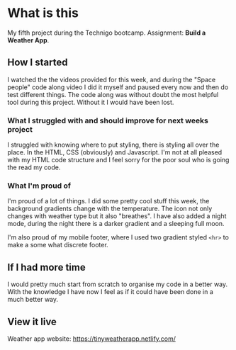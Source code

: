 # What is this

My fifth project during the Technigo bootcamp.
Assignment: **Build a Weather App**.

## How I started

I watched the the videos provided for this week, and during the "Space people" code along video I did it myself and paused every now and then do test different things. The code along was without doubt the most helpful tool during this project. Without it I would have been lost.

### What I struggled with and should improve for next weeks project

I struggled with knowing where to put styling, there is styling all over the place. In the HTML, CSS (obviously) and Javascript. I'm not at all pleased with my HTML code structure and I feel sorry for the poor soul who is going the read my code.

### What I'm proud of

I'm proud of a lot of things. I did some pretty cool stuff this week, the background gradients change with the temperature. The icon not only changes with weather type but it also "breathes". I have also added a night mode, during the night there is a darker gradient and a sleeping full moon.

I'm also proud of my mobile footer, where I used two gradient styled `<hr>` to make a some what discrete footer.

## If I had more time

I would pretty much start from scratch to organise my code in a better way. With the knowledge I have now I feel as if it could have been done in a much better way.

## View it live

Weather app website:
https://tinyweatherapp.netlify.com/
